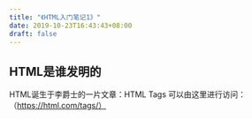 ```yaml
---
title: "《HTML入门笔记1》"
date: 2019-10-23T16:43:43+08:00
draft: false
---
```


## HTML是谁发明的
HTML诞生于李爵士的一片文章：HTML Tags
可以由这里进行访问：（https://html.com/tags/）

